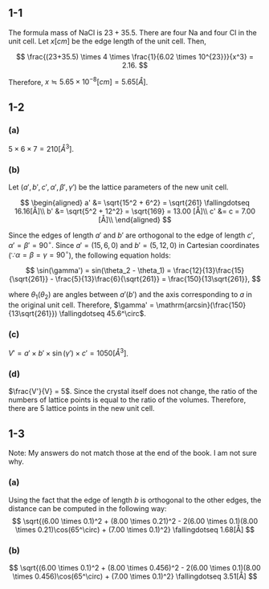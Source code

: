 ## 1-1
The formula mass of NaCl is $23+35.5$.
There are four Na and four Cl in the unit cell.
Let $x [cm]$ be the edge length of the unit cell.
Then,

$$
\frac{(23+35.5) \times 4 \times \frac{1}{6.02 \times 10^{23}}}{x^3} = 2.16.
$$

Therefore, $x \fallingdotseq 5.65 \times 10^{-8}[cm] = 5.65 [Å]$.

## 1-2
### (a)
$5 \times 6 \times 7 = 210 [Å^3]$.

### (b)
Let $(a', b', c', \alpha', \beta', \gamma')$ be the lattice parameters of the new unit cell.

$$
\begin{aligned}
    a' &= \sqrt{15^2 + 6^2} = \sqrt{261} \fallingdotseq 16.16[Å]\\
    b' &= \sqrt{5^2 + 12^2} = \sqrt{169} = 13.00 [Å]\\
    c' &= c = 7.00 [Å]\\
\end{aligned}
$$

Since the edges of length $a'$ and $b'$ are orthogonal to the edge of length $c'$, $\alpha' = \beta' = 90^\circ$.
Since $a' = (15, 6, 0)$ and $b' = (5, 12, 0)$ in Cartesian coordinates ($\because \alpha = \beta = \gamma = 90^\circ$), the following equation holds:

$$
\sin(\gamma') = sin(\theta_2 - \theta_1) = \frac{12}{13}\frac{15}{\sqrt{261}} - \frac{5}{13}\frac{6}{\sqrt{261}} = \frac{150}{13\sqrt{261}},
$$

where $\theta_1$($\theta_2$) are angles between $a'$($b'$) and the axis corresponding to $a$ in the original unit cell.
Therefore, $\gamma' = \mathrm{arcsin}(\frac{150}{13\sqrt{261}}) \fallingdotseq 45.6^\circ$.

### (c)
$V' = a' \times b' \times \sin(\gamma') \times c' = 1050[Å^3]$.

### (d)
$\frac{V'}{V} = 5$.
Since the crystal itself does not change, the ratio of the numbers of lattice points is equal to the ratio of the volumes.
Therefore, there are 5 lattice points in the new unit cell.

## 1-3
Note: My answers do not match those at the end of the book. I am not sure why.
### (a)
Using the fact that the edge of length $b$ is orthogonal to the other edges, the distance can be computed in the following way:
$$
\sqrt{(6.00 \times 0.1)^2 + (8.00 \times 0.21)^2 - 2(6.00 \times 0.1)(8.00 \times 0.21)\cos(65^\circ) + (7.00 \times 0.1)^2} \fallingdotseq 1.68[Å]
$$

### (b)
$$
\sqrt{(6.00 \times 0.1)^2 + (8.00 \times 0.456)^2 - 2(6.00 \times 0.1)(8.00 \times 0.456)\cos(65^\circ) + (7.00 \times 0.1)^2} \fallingdotseq 3.51[Å]
$$